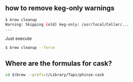 ## how to remove keg-only warnings
```bash
$ brew cleanup
Warning: Skipping (old) keg-only: /usr/local/Cellar/...
...
```

Just execute

```bash
$ brew cleanup --force
```

## Where are the formulas for cask?

```bash
cd $(brew --prefix)/Library/Taps/phinze-cask
```